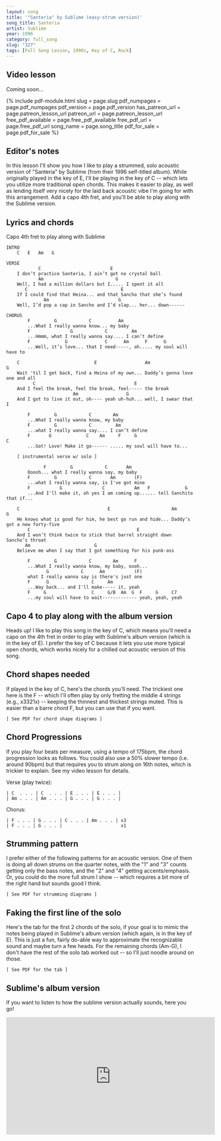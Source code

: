 ```yaml
---
layout: song
title: '"Santeria" by Sublime (easy-strum version)'
song_title: Santeria
artist: Sublime
year: 1996
category: full_song
slug: "327"
tags: [Full Song Lesson, 1990s, Key of C, Rock]
---
```


<!-- pdf_version: v2
pdf_numpages: 2
patreon_lesson_available: true
patreon_lesson_url: https://www.patreon.com/posts/40474671 -->



<!-- https://youtu.be/SyahJJ332uk -->

## Video lesson

Coming soon...

<!-- <iframe width="560" height="315" src="https://www.youtube.com/embed/z5jSdu4hH5U" frameborder="0" allow="accelerometer; autoplay; encrypted-media; gyroscope; picture-in-picture" allowfullscreen></iframe> -->

{% include pdf-module.html slug = page.slug pdf_numpages = page.pdf_numpages pdf_version = page.pdf_version has_patreon_url = page.patreon_lesson_url patreon_url = page.patreon_lesson_url free_pdf_available = page.free_pdf_available free_pdf_url = page.free_pdf_url song_name = page.song_title pdf_for_sale = page.pdf_for_sale %}

## Editor's notes

In this lesson I'll show you how I like to play a strummed, solo acoustic version of "Santeria" by Sublime (from their 1996 self-titled album). While originally played in the key of E, I'll be playing in the key of C -- which lets you utilize more traditional open chords. This makes it easier to play, as well as lending itself very nicely for the laid back acoustic vibe I'm going for with this arrangement. Add a capo 4th fret, and you'll be able to play along with the Sublime version.

## Lyrics and chords

Capo 4th fret to play along with Sublime

    INTRO
        C   E   Am   G

    VERSE
                C                          E
        I don’t practice Santeria, I ain’t got no crystal ball
                Am                           G
        Well, I had a million dollars but I..... I spent it all
           C                                   E
        If I could find that Heina... and that Sancho that she’s found
                  Am                          G
        Well, I’d pop a cap in Sancho and I’d slap... her... down------

    CHORUS
            F         G            C          Am
            ...What I really wanna know... my baby
            F               G            C         Am
            ...Hmmm, what I really wanna say.... I can’t define
            F             G              C      Am      F      G           
            ...Well, it’s love... that I need-----, oh..... my soul will have to

        C                            E                  Am                         G
        Wait 'til I get back, find a Heina of my own... Daddy’s gonna love one and all
              C                                     E
        And I feel the break, feel the break, feel----- the break
                             Am                  G
        And I got to live it out, oh---- yeah uh-huh... well, I swear that I

            F         G            C        Am     
            ...What I really wanna know, my baby
            F         G            C         Am
            ...what I really wanna say.... I can’t define
            F       G             C    Am     F     G                     C
            ...Got! Love! Make it go------ ..... my soul will have to...
           
        [ instrumental verse w/ solo ]

                  F         G            C       Am    
            Ooooh... what I really wanna say, my baby
            F         G            C       Am       (F)
            ...what I really wanna say, is I've got mine
            F           G               C           Am   F             G           
            ...And I'll make it, oh yes I am coming up...... tell Sanchito that if...

        C                                 E                       Am                      G
        He knows what is good for him, he best go run and hide... Daddy’s got a new forty-five
            C                                        E
        And I won’t think twice to stick that barrel straight down Sancho’s throat
           Am                        G           
        Believe me when I say that I got something for his punk-ass

            F         G            C        Am      F     
            ...What I really wanna know, my baby, oooh...
                   G            C      Am           (F)      
            what I really wanna say is there's just one
            F      G                C     Am             
            ...Way back... and I'll make----- it, yeah
            F     G                 C     G/B  Am  G  F     G     C7
            ...my soul will have to wait------------- yeah, yeah, yeah

## Capo 4 to play along with the album version

Heads up! I like to play this song in the key of C, which means you'll need a capo on the 4th fret in order to play with Sublime's album version (which is in the key of E). I prefer the key of C because it lets you use more typical open chords, which works nicely for a chilled out acoustic version of this song.

## Chord shapes needed

If played in the key of C, here's the chords you'll need. The trickiest one here is the F -- which I'll often play by only fretting the middle 4 strings (e.g., x3321x) -- keeping the thinnest and thickest strings muted. This is easier than a barre chord F, but you can use that if you want.

    [ See PDF for chord shape diagrams ]

## Chord Progressions

If you play four beats per measure, using a tempo of 175bpm, the chord progression looks as follows. You could also use a 50% slower tempo (i.e. around 90bpm) but that requires you to strum along on 16th notes, which is trickier to explain. See my video lesson for details.

Verse (play twice):

    | C  . . . | C  . . . | E . . . | E . . . |
    | Am . . . | Am . . . | G . . . | G . . . |

Chorus:

    | F . . . | G . . . | C . . . | Am . . . | x3
    | F . . . | G . . . |                      x1

## Strumming pattern

I prefer either of the following patterns for an acoustic version. One of them is doing all down strums on the quarter notes, with the "1" and "3" counts getting only the bass notes, and the "2" and "4" getting accents/emphasis. Or, you could do the more full strum I show -- which requires a bit more of the right hand but sounds good I think.

    [ See PDF for strumming diagrams ]

## Faking the first line of the solo

Here's the tab for the first 2 chords of the solo, if your goal is to mimic the notes being played in Sublime's album version (which again, is in the key of E). This is just a fun, fairly do-able way to approximate the recognizable sound and maybe turn a few heads. For the remaining chords (Am-G), I don't have the rest of the solo tab worked out -- so I'll just noodle around on those.

    [ See PDF for the tab ]

<!-- E ||–0–––––––––––––––|–––––––––––––––––|–––––––––––––––––|–––––––––––––––––|–
B ||–1–––––––––––––1–|––––3b~~–3–––1–––|–0–––0–––0–––––1–|–0–––––––––––––––|–
G ||–0–––––––––0–2–––|–––––––––––––––––|–1–––––––––2–––––|–––––––––––––––––|–
D ||–2–––––0–2–––––––|–––––––––––––––––|–2–––––––––––––––|–––––––––––––––––|–
A ||–3–––––––––––––––|–––––––––––––––––|–2–––––––––––––––|–––––––––––––––––|–
E ||–––––––––––––––––|–––––––––––––––––|–0–––––––––––––––|–––––––––––––––––|–
     C                 C                 E                 E
     1 + 2 + 3 + 4 +   1 + 2 + 3 + 4 +   1 + 2 + 3 + 4 +   1 + 2 + 3 + 4 + -->

## Sublime's album version

If you want to listen to how the sublime version actually sounds, here you go!

<iframe width="560" height="315" src="https://www.youtube.com/embed/2l5hR3WKL8I" frameborder="0" allow="accelerometer; autoplay; encrypted-media; gyroscope; picture-in-picture" allowfullscreen></iframe>
